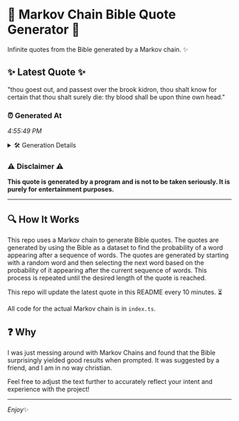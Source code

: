 # 📖 Markov Chain Bible Quote Generator 📖

Infinite quotes from the Bible generated by a Markov chain. ✨

## ✨ Latest Quote ✨
"thou goest out, and passest over the brook kidron, thou shalt know for certain that thou shalt surely die: thy blood shall be upon thine own head."

### ⏰ Generated At
*4:55:49 PM*

<details>
    <summary>🛠️ Generation Details</summary>
    <p>
        <strong>🌱 Seed:</strong> thou<br>
        <strong>🔄 Iterations:</strong> 26<br>
        <strong>📜 Context History:</strong><br>[ thou ]: goest<br>[ thou, goest ]: out,<br>[ thou, goest, out, ]: and<br>[ thou, goest, out,, and ]: passest<br>[ thou, goest, out,, and, passest ]: over<br>[ thou, goest, out,, and, passest, over ]: the<br>[ goest, out,, and, passest, over, the ]: brook<br>[ out,, and, passest, over, the, brook ]: kidron,<br>[ and, passest, over, the, brook, kidron, ]: thou<br>[ passest, over, the, brook, kidron,, thou ]: shalt<br>[ over, the, brook, kidron,, thou, shalt ]: know<br>[ the, brook, kidron,, thou, shalt, know ]: for<br>[ brook, kidron,, thou, shalt, know, for ]: certain<br>[ kidron,, thou, shalt, know, for, certain ]: that<br>[ thou, shalt, know, for, certain, that ]: thou<br>[ shalt, know, for, certain, that, thou ]: shalt<br>[ know, for, certain, that, thou, shalt ]: surely<br>[ for, certain, that, thou, shalt, surely ]: die:<br>[ certain, that, thou, shalt, surely, die: ]: thy<br>[ that, thou, shalt, surely, die:, thy ]: blood<br>[ thou, shalt, surely, die:, thy, blood ]: shall<br>[ shalt, surely, die:, thy, blood, shall ]: be<br>[ surely, die:, thy, blood, shall, be ]: upon<br>[ die:, thy, blood, shall, be, upon ]: thine<br>[ thy, blood, shall, be, upon, thine ]: own<br>[ blood, shall, be, upon, thine, own ]: head.<br>
    </p>
</details>

### ⚠️ Disclaimer ⚠️
**This quote is generated by a program and is not to be taken seriously. It is purely for entertainment purposes.**

---

## 🔍 How It Works

This repo uses a Markov chain to generate Bible quotes. The quotes are generated by using the Bible as a dataset to find the probability of a word appearing after a sequence of words. The quotes are generated by starting with a random word and then selecting the next word based on the probability of it appearing after the current sequence of words. This process is repeated until the desired length of the quote is reached.

This repo will update the latest quote in this README every 10 minutes. ⏳

All code for the actual Markov chain is in `index.ts`.

## ❓ Why

I was just messing around with Markov Chains and found that the Bible surprisingly yielded good results when prompted. 
It was suggested by a friend, and I am in no way christian.

Feel free to adjust the text further to accurately reflect your intent and experience with the project!

---

*Enjoy*✨
